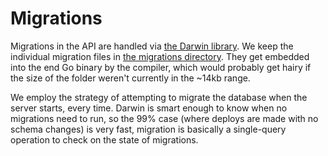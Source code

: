 # Migrations

Migrations in the API are handled via [the Darwin library](https://go.pkg.dev/github.com/GuiaBolso/darwin). We keep the individual migration files in [the migrations directory](postgres/migrations/). They get embedded into the end Go binary by the compiler, which would probably get hairy if the size of the folder weren't currently in the ~14kb range.

We employ the strategy of attempting to migrate the database when the server starts, every time. Darwin is smart enough to know when no migrations need to run, so the 99% case (where deploys are made with no schema changes) is very fast, migration is basically a single-query operation to check on the state of migrations.
